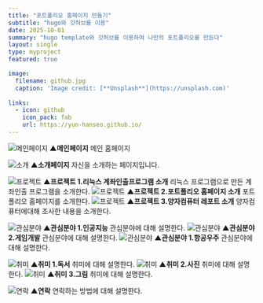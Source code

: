 ```yaml
---
title: "포트폴리오 홈페이지 만들기"
subtitle: "hugo와 깃허브를 이용"
date: 2025-10-01
summary: "hugo template와 깃허브를 이용하여 나만의 포트폴리오를 만든다"
layout: single
type: myproject
featured: true

image:
  filename: github.jpg
  caption: 'Image credit: [**Unsplash**](https://unsplash.com)'
  
links:
  - icon: github
    icon_pack: fab
    url: https://yun-hanseo.github.io/
---
```


![메인페이지](hsprojects/mainpage.png)
**▲메인페이지**
메인 홈페이지 



![소개](hsprojects/introduceme.png)
**▲소개페이지**
자신을 소개하는 페이지입니다.


![프로젝트](hsprojects/project1.png) 
**▲프로젝트 1.리눅스 계좌인출프로그램 소개** 
리눅스 프로그램으로 만든 계좌인출 프로그램을 소개한다.
 ![프로젝트](hsprojects/project2.png)
**▲프로젝트 2.포트폴리오 홈페이지 소개**
포트폴리오 홈페이지를 소개한다. 
![프로젝트](hsprojects/project3.png) 
**▲프로젝트 3.양자컴퓨터 레포트 소개** 
양자컴퓨터에대해 조사한 내용을 소개한다. 


![관심분야](hsprojects/interestai.png) 
**▲관심분야 1.인공지능** 관심분야에 대해 설명한다. 
![관심분야](hsprojects/interestgame.png) 
**▲관심분야 2.게임개발** 관심분야에 대해 설명한다. 
![관심분야](hsprojects/interestaerospace.png) 
**▲관심분야 1.항공우주** 관심분야에 대해 설명한다. 


![취미](hsprojects/hobbieread.png) 
**▲취미 1.독서** 취미에 대해 설명한다. 
![취미](hsprojects/hobbiepicture.png) 
**▲취미 2.사진** 취미에 대해 설명한다. 
![취미](hsprojects/hobbiedraw.png) 
**▲취미 3.그림** 취미에 대해 설명한다.


![연락](hsprojects/contactme.png)
**▲연락**
연락하는 방법에 대해 설명한다.